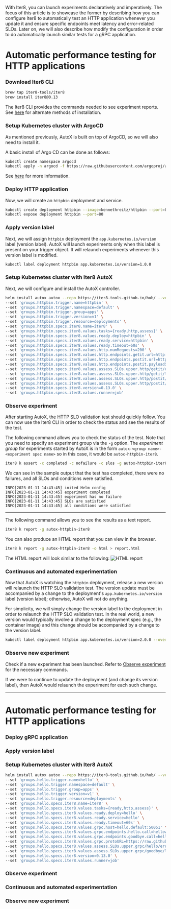 With Iter8, you can launch experiments declaratively and imperatively. The focus of this article is to showcase the former by describing how you can configure Iter8 to automatically test an HTTP application whenever you update it and ensure specific endpoints meet latency and error-related SLOs. Later on, we will also describe how modify the configuration in order to do automatically launch similar tests for a gRPC application.

# Automatic performance testing for HTTP applications

### Download Iter8 CLI

```bash
brew tap iter8-tools/iter8
brew install iter8@0.13
```

The Iter8 CLI provides the commands needed to see experiment reports. See [here](https://iter8.tools/0.11/getting-started/install/) for alternate methods of installation.

### Setup Kubernetes cluster with ArgoCD

As mentioned previously, AutoX is built on top of ArgoCD, so we will also need to install it.

A basic install of Argo CD can be done as follows:

```bash
kubectl create namespace argocd
kubectl apply -n argocd -f https://raw.githubusercontent.com/argoproj/argo-cd/stable/manifests/install.yaml
```

See [here](https://argo-cd.readthedocs.io/en/stable/getting_started/#1-install-argo-cd) for more information.

### Deploy HTTP application

Now, we will create an `httpbin` deployment and service.

```bash
kubectl create deployment httpbin --image=kennethreitz/httpbin --port=80
kubectl expose deployment httpbin --port=80
```

### Apply version label

Next, we will assign `httpbin` deployment the `app.kubernetes.io/version` label (version label). AutoX will launch experiments only when this label is present on your trigger object. It will relaunch experiments whenever this version label is modified.

```bash
kubectl label deployment httpbin app.kubernetes.io/version=1.0.0
```

### Setup Kubernetes cluster with Iter8 AutoX

Next, we will configure and install the AutoX controller.

```bash
helm install autox autox --repo https://iter8-tools.github.io/hub/ --version 0.1.6 \
--set 'groups.httpbin.trigger.name=httpbin' \
--set 'groups.httpbin.trigger.namespace=default' \
--set 'groups.httpbin.trigger.group=apps' \
--set 'groups.httpbin.trigger.version=v1' \
--set 'groups.httpbin.trigger.resource=deployments' \
--set 'groups.httpbin.specs.iter8.name=iter8' \
--set 'groups.httpbin.specs.iter8.values.tasks={ready,http,assess}' \
--set 'groups.httpbin.specs.iter8.values.ready.deploy=httpbin' \
--set 'groups.httpbin.specs.iter8.values.ready.service=httpbin' \
--set 'groups.httpbin.specs.iter8.values.ready.timeout=60s' \
--set 'groups.httpbin.specs.iter8.values.http.numRequests=200' \
--set 'groups.httpbin.specs.iter8.values.http.endpoints.getit.url=http://httpbin.default/get' \
--set 'groups.httpbin.specs.iter8.values.http.endpoints.postit.url=http://httpbin.default/post' \
--set 'groups.httpbin.specs.iter8.values.http.endpoints.postit.payloadStr=hello' \
--set 'groups.httpbin.specs.iter8.values.assess.SLOs.upper.http/getit/error-count=0' \
--set 'groups.httpbin.specs.iter8.values.assess.SLOs.upper.http/getit/latency-mean=50' \
--set 'groups.httpbin.specs.iter8.values.assess.SLOs.upper.http/postit/error-count=0' \
--set 'groups.httpbin.specs.iter8.values.assess.SLOs.upper.http/postit/latency-mean=150' \
--set 'groups.httpbin.specs.iter8.version=0.13.0' \
--set 'groups.httpbin.specs.iter8.values.runner=job'
```

### Observe experiment

After starting AutoX, the HTTP SLO validation test should quickly follow. You can now use the Iter8 CLI in order to check the status and see the results of the test. 

The following command allows you to check the status of the test. Note that you need to specify an experiment group via the `-g` option. The *experiment group* for experiments started by AutoX is in the form `autox-<group name>-<experiment spec name>` so in this case, it would be `autox-httpbin-iter8`.

```bash
iter8 k assert -c completed -c nofailure -c slos -g autox-httpbin-iter8
```

We can see in the sample output that the test has completed, there were no failures, and all SLOs and conditions were satisfied.
```
INFO[2023-01-11 14:43:45] inited Helm config          
INFO[2023-01-11 14:43:45] experiment completed
INFO[2023-01-11 14:43:45] experiment has no failure                    
INFO[2023-01-11 14:43:45] SLOs are satisfied                           
INFO[2023-01-11 14:43:45] all conditions were satisfied  
```

***

The following command allows you to see the results as a text report.

```bash
iter8 k report -g autox-httpbin-iter8
```

You can also produce an HTML report that you can view in the browser.

```bash
iter8 k report -g autox-httpbin-iter8 -o html > report.html
```

The HTML report will look similar to the following:
![HTML report](images/htmlreport.png)

### Continuous and automated experimentation

Now that AutoX is watching the `httpbin` deployment, release a new version will relaunch the HTTP SLO validation test. The version update must be accompanied by a change to the deployment's `app.kubernetes.io/version` label (version label); otherwise, AutoX will not do anything.

For simplicity, we will simply change the version label to the deployment in order to relaunch the HTTP SLO validation test. In the real world, a new version would typically involve a change to the deployment spec (e.g., the container image) and this change should be accompanied by a change to the version label.

```bash
kubectl label deployment httpbin app.kubernetes.io/version=2.0.0 --overwrite
```

### Observe new experiment

Check if a new experiment has been launched. Refer to [Observe experiment](#observe-experiment) for the necessary commands.

If we were to continue to update the deployment (and change its version label), then AutoX would relaunch the experiment for each such change.

***

# Automatic performance testing for HTTP applications

### Deploy gRPC application

### Apply version label

### Setup Kubernetes cluster with Iter8 AutoX

```bash
helm install autox autox --repo https://iter8-tools.github.io/hub/ --version 0.1.6 \
--set 'groups.hello.trigger.name=hello' \
--set 'groups.hello.trigger.namespace=default' \
--set 'groups.hello.trigger.group=apps' \
--set 'groups.hello.trigger.version=v1' \
--set 'groups.hello.trigger.resource=deployments' \
--set 'groups.hello.specs.iter8.name=iter8' \
--set 'groups.hello.specs.iter8.values.tasks={ready,http,assess}' \
--set 'groups.hello.specs.iter8.values.ready.deploy=hello' \
--set 'groups.hello.specs.iter8.values.ready.service=hello' \
--set 'groups.hello.specs.iter8.values.ready.timeout=60s' \
--set 'groups.hello.specs.iter8.values.grpc.host=hello.default:50051' \
--set 'groups.hello.specs.iter8.values.grpc.endpoints.hello.call=helloworld.Greeter.SayHello' \
--set 'groups.hello.specs.iter8.values.grpc.endpoints.goodbye.call=helloworld.Greeter.SayGoodBye' \
--set 'groups.hello.specs.iter8.values.grpc.protoURL=https://raw.githubusercontent.com/grpc/grpc-go/master/examples/helloworld/helloworld/helloworld.proto' \
--set 'groups.hello.specs.iter8.values.assess.SLOs.upper.grpc/hello/error-rate=0' \
--set 'groups.hello.specs.iter8.values.assess.SLOs.upper.grpc/goodbye/latency/p'97\.5'=800' \
--set 'groups.hello.specs.iter8.version=0.13.0' \
--set 'groups.hello.specs.iter8.values.runner=job'
```

### Observe experiment

### Continuous and automated experimentation

### Observe new experiment
